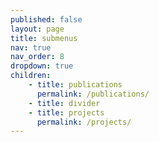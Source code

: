 ```yaml
---
published: false
layout: page
title: submenus
nav: true
nav_order: 8
dropdown: true
children: 
    - title: publications
      permalink: /publications/
    - title: divider
    - title: projects
      permalink: /projects/
---
```

